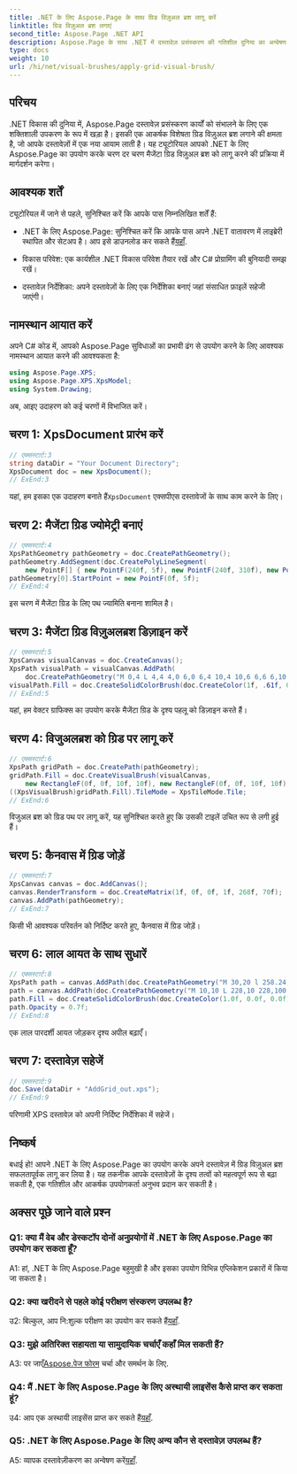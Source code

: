 ```yaml
---
title: .NET के लिए Aspose.Page के साथ ग्रिड विज़ुअल ब्रश लागू करें
linktitle: ग्रिड विज़ुअल ब्रश लगाएं
second_title: Aspose.Page .NET API
description: Aspose.Page के साथ .NET में दस्तावेज़ प्रसंस्करण की गतिशील दुनिया का अन्वेषण करें। दृश्य रूप से आश्चर्यजनक दस्तावेज़ों के लिए ग्रिड विज़ुअल ब्रश का उपयोग करना सीखें।
type: docs
weight: 10
url: /hi/net/visual-brushes/apply-grid-visual-brush/
---
```

## परिचय

.NET विकास की दुनिया में, Aspose.Page दस्तावेज़ प्रसंस्करण कार्यों को संभालने के लिए एक शक्तिशाली उपकरण के रूप में खड़ा है। इसकी एक आकर्षक विशेषता ग्रिड विज़ुअल ब्रश लगाने की क्षमता है, जो आपके दस्तावेज़ों में एक नया आयाम लाती है। यह ट्यूटोरियल आपको .NET के लिए Aspose.Page का उपयोग करके चरण दर चरण मैजेंटा ग्रिड विज़ुअल ब्रश को लागू करने की प्रक्रिया में मार्गदर्शन करेगा।

## आवश्यक शर्तें

ट्यूटोरियल में जाने से पहले, सुनिश्चित करें कि आपके पास निम्नलिखित शर्तें हैं:

-  .NET के लिए Aspose.Page: सुनिश्चित करें कि आपके पास अपने .NET वातावरण में लाइब्रेरी स्थापित और सेटअप है। आप इसे डाउनलोड कर सकते हैं[यहाँ](https://releases.aspose.com/page/net/).

- विकास परिवेश: एक कार्यशील .NET विकास परिवेश तैयार रखें और C# प्रोग्रामिंग की बुनियादी समझ रखें।

- दस्तावेज़ निर्देशिका: अपने दस्तावेज़ों के लिए एक निर्देशिका बनाएं जहां संसाधित फ़ाइलें सहेजी जाएंगी।

## नामस्थान आयात करें

अपने C# कोड में, आपको Aspose.Page सुविधाओं का प्रभावी ढंग से उपयोग करने के लिए आवश्यक नामस्थान आयात करने की आवश्यकता है:

```csharp
using Aspose.Page.XPS;
using Aspose.Page.XPS.XpsModel;
using System.Drawing;
```

अब, आइए उदाहरण को कई चरणों में विभाजित करें।

## चरण 1: XpsDocument प्रारंभ करें

```csharp
// एक्सस्टार्ट:3
string dataDir = "Your Document Directory";
XpsDocument doc = new XpsDocument();
// ExEnd:3
```

 यहां, हम इसका एक उदाहरण बनाते हैं`XpsDocument` एक्सपीएस दस्तावेजों के साथ काम करने के लिए।

## चरण 2: मैजेंटा ग्रिड ज्योमेट्री बनाएं

```csharp
// एक्सस्टार्ट:4
XpsPathGeometry pathGeometry = doc.CreatePathGeometry();
pathGeometry.AddSegment(doc.CreatePolyLineSegment(
    new PointF[] { new PointF(240f, 5f), new PointF(240f, 310f), new PointF(0f, 310f) }));
pathGeometry[0].StartPoint = new PointF(0f, 5f);
// ExEnd:4
```

इस चरण में मैजेंटा ग्रिड के लिए पथ ज्यामिति बनाना शामिल है।

## चरण 3: मैजेंटा ग्रिड विज़ुअलब्रश डिज़ाइन करें

```csharp
// एक्सस्टार्ट:5
XpsCanvas visualCanvas = doc.CreateCanvas();
XpsPath visualPath = visualCanvas.AddPath(
    doc.CreatePathGeometry("M 0,4 L 4,4 4,0 6,0 6,4 10,4 10,6 6,6 6,10 4,10 4,6 0,6 Z"));
visualPath.Fill = doc.CreateSolidColorBrush(doc.CreateColor(1f, .61f, 0.1f, 0.61f));
// ExEnd:5
```

यहां, हम वेक्टर ग्राफिक्स का उपयोग करके मैजेंटा ग्रिड के दृश्य पहलू को डिज़ाइन करते हैं।

## चरण 4: विजुअलब्रश को ग्रिड पर लागू करें

```csharp
// एक्सस्टार्ट:6
XpsPath gridPath = doc.CreatePath(pathGeometry);
gridPath.Fill = doc.CreateVisualBrush(visualCanvas,
    new RectangleF(0f, 0f, 10f, 10f), new RectangleF(0f, 0f, 10f, 10f));
((XpsVisualBrush)gridPath.Fill).TileMode = XpsTileMode.Tile;
// ExEnd:6
```

विजुअल ब्रश को ग्रिड पथ पर लागू करें, यह सुनिश्चित करते हुए कि उसकी टाइलें उचित रूप से लगी हुई हैं।

## चरण 5: कैनवास में ग्रिड जोड़ें

```csharp
// एक्सस्टार्ट:7
XpsCanvas canvas = doc.AddCanvas();
canvas.RenderTransform = doc.CreateMatrix(1f, 0f, 0f, 1f, 268f, 70f);
canvas.AddPath(pathGeometry);
// ExEnd:7
```

किसी भी आवश्यक परिवर्तन को निर्दिष्ट करते हुए, कैनवास में ग्रिड जोड़ें।

## चरण 6: लाल आयत के साथ सुधारें

```csharp
// एक्सस्टार्ट:8
XpsPath path = canvas.AddPath(doc.CreatePathGeometry("M 30,20 l 258.24,0 0,56.64 -258.24,0 Z"));
path = canvas.AddPath(doc.CreatePathGeometry("M 10,10 L 228,10 228,100 10,100"));
path.Fill = doc.CreateSolidColorBrush(doc.CreateColor(1.0f, 0.0f, 0.0f));
path.Opacity = 0.7f;
// ExEnd:8
```

एक लाल पारदर्शी आयत जोड़कर दृश्य अपील बढ़ाएँ।

## चरण 7: दस्तावेज़ सहेजें

```csharp
// एक्सस्टार्ट:9
doc.Save(dataDir + "AddGrid_out.xps");
// ExEnd:9
```

परिणामी XPS दस्तावेज़ को अपनी निर्दिष्ट निर्देशिका में सहेजें।

## निष्कर्ष

बधाई हो! आपने .NET के लिए Aspose.Page का उपयोग करके अपने दस्तावेज़ में ग्रिड विज़ुअल ब्रश सफलतापूर्वक लागू कर लिया है। यह तकनीक आपके दस्तावेज़ों के दृश्य तत्वों को महत्वपूर्ण रूप से बढ़ा सकती है, एक गतिशील और आकर्षक उपयोगकर्ता अनुभव प्रदान कर सकती है।

## अक्सर पूछे जाने वाले प्रश्न

### Q1: क्या मैं वेब और डेस्कटॉप दोनों अनुप्रयोगों में .NET के लिए Aspose.Page का उपयोग कर सकता हूँ?

A1: हां, .NET के लिए Aspose.Page बहुमुखी है और इसका उपयोग विभिन्न एप्लिकेशन प्रकारों में किया जा सकता है।

### Q2: क्या खरीदने से पहले कोई परीक्षण संस्करण उपलब्ध है?

 उ2: बिल्कुल, आप नि:शुल्क परीक्षण का उपयोग कर सकते हैं[यहाँ](https://releases.aspose.com/).

### Q3: मुझे अतिरिक्त सहायता या सामुदायिक चर्चाएँ कहाँ मिल सकती हैं?

 A3: पर जाएँ[Aspose.पेज फोरम](https://forum.aspose.com/c/page/39) चर्चा और समर्थन के लिए.

### Q4: मैं .NET के लिए Aspose.Page के लिए अस्थायी लाइसेंस कैसे प्राप्त कर सकता हूं?

 उ4: आप एक अस्थायी लाइसेंस प्राप्त कर सकते हैं[यहाँ](https://purchase.aspose.com/temporary-license/).

### Q5: .NET के लिए Aspose.Page के लिए अन्य कौन से दस्तावेज़ उपलब्ध हैं?

 A5: व्यापक दस्तावेज़ीकरण का अन्वेषण करें[यहाँ](https://reference.aspose.com/page/net/).